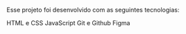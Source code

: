 Esse projeto foi desenvolvido com as seguintes tecnologias:

HTML e CSS
JavaScript
Git e Github
Figma
